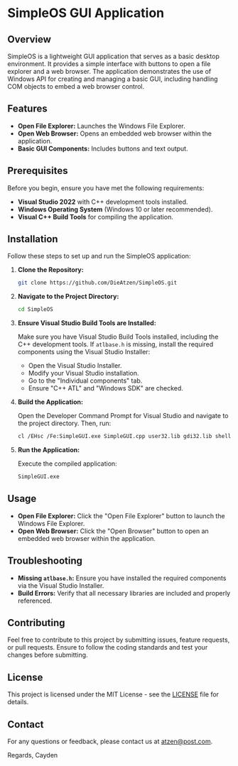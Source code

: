 # SimpleOS GUI Application

## Overview

SimpleOS is a lightweight GUI application that serves as a basic desktop environment. It provides a simple interface with buttons to open a file explorer and a web browser. The application demonstrates the use of Windows API for creating and managing a basic GUI, including handling COM objects to embed a web browser control.

## Features

- **Open File Explorer:** Launches the Windows File Explorer.
- **Open Web Browser:** Opens an embedded web browser within the application.
- **Basic GUI Components:** Includes buttons and text output.

## Prerequisites

Before you begin, ensure you have met the following requirements:

- **Visual Studio 2022** with C++ development tools installed.
- **Windows Operating System** (Windows 10 or later recommended).
- **Visual C++ Build Tools** for compiling the application.

## Installation

Follow these steps to set up and run the SimpleOS application:

1. **Clone the Repository:**

   ```bash
   git clone https://github.com/DieAtzen/SimpleOS.git
   ```

2. **Navigate to the Project Directory:**

   ```bash
   cd SimpleOS
   ```

3. **Ensure Visual Studio Build Tools are Installed:**

   Make sure you have Visual Studio Build Tools installed, including the C++ development tools. If `atlbase.h` is missing, install the required components using the Visual Studio Installer:
   
   - Open the Visual Studio Installer.
   - Modify your Visual Studio installation.
   - Go to the "Individual components" tab.
   - Ensure "C++ ATL" and "Windows SDK" are checked.

4. **Build the Application:**

   Open the Developer Command Prompt for Visual Studio and navigate to the project directory. Then, run:

   ```bash
   cl /EHsc /Fe:SimpleGUI.exe SimpleGUI.cpp user32.lib gdi32.lib shell32.lib comctl32.lib ole32.lib
   ```

5. **Run the Application:**

   Execute the compiled application:

   ```bash
   SimpleGUI.exe
   ```

## Usage

- **Open File Explorer:** Click the "Open File Explorer" button to launch the Windows File Explorer.
- **Open Web Browser:** Click the "Open Browser" button to open an embedded web browser within the application.

## Troubleshooting

- **Missing `atlbase.h`:** Ensure you have installed the required components via the Visual Studio Installer.
- **Build Errors:** Verify that all necessary libraries are included and properly referenced.

## Contributing

Feel free to contribute to this project by submitting issues, feature requests, or pull requests. Ensure to follow the coding standards and test your changes before submitting.

## License

This project is licensed under the MIT License - see the [LICENSE](LICENSE) file for details.

## Contact

For any questions or feedback, please contact us at [atzen@post.com](mailto:atzen@post.com).


Regards,
Cayden
